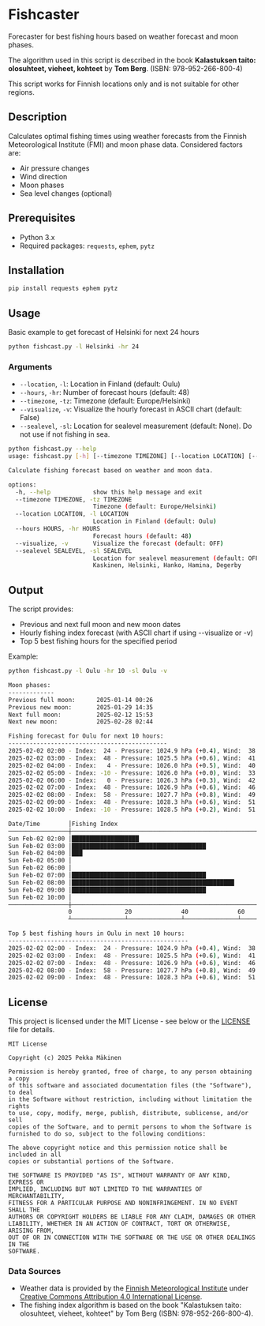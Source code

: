 # Fishcaster
Forecaster for best fishing hours based on weather forecast and moon phases.

The algorithm used in this script is described in the book **Kalastuksen taito: 
olosuhteet, vieheet, kohteet** by **Tom Berg**. 
(ISBN: 978-952-266-800-4)

This script works for Finnish locations only and is not suitable for other regions.

## Description
Calculates optimal fishing times using weather forecasts from the Finnish Meteorological Institute (FMI) and moon phase data. 
Considered factors are:
- Air pressure changes
- Wind direction
- Moon phases
- Sea level changes (optional)

## Prerequisites
- Python 3.x
- Required packages: `requests`, `ephem`, `pytz`

## Installation
```bash
pip install requests ephem pytz
```
## Usage
Basic example to get forecast of Helsinki for next 24 hours
```bash
python fishcast.py -l Helsinki -hr 24
```

### Arguments
- `--location`, `-l`: Location in Finland (default: Oulu)
- `--hours`, `-hr`: Number of forecast hours (default: 48)
- `--timezone`, `-tz`: Timezone (default: Europe/Helsinki)
- `--visualize`, `-v`: Visualize the hourly forecast in ASCII chart (default: False)
- `--sealevel`, `-sl`: Location for sealevel measurement (default: None). Do not use if not fishing in sea.

```bash
python fishcast.py --help
usage: fishcast.py [-h] [--timezone TIMEZONE] [--location LOCATION] [--hours HOURS] [--visualize] [--sealevel SEALEVEL]

Calculate fishing forecast based on weather and moon data.

options:
  -h, --help            show this help message and exit
  --timezone TIMEZONE, -tz TIMEZONE
                        Timezone (default: Europe/Helsinki)
  --location LOCATION, -l LOCATION
                        Location in Finland (default: Oulu)
  --hours HOURS, -hr HOURS
                        Forecast hours (default: 48)
  --visualize, -v       Visualize the forecast (default: OFF)
  --sealevel SEALEVEL, -sl SEALEVEL
                        Location for sealevel measurement (default: OFF) Possible values: Pietarsaari, Kemi, Porvoo, Vaasa, Turku, Rauma, Raahe, Oulu, Mantyluoto,      
                        Kaskinen, Helsinki, Hanko, Hamina, Degerby
```	

## Output
The script provides:
- Previous and next full moon and new moon dates
- Hourly fishing index forecast (with ASCII chart if using --visualize or -v)
- Top 5 best fishing hours for the specified period


Example:
```bash
python fishcast.py -l Oulu -hr 10 -sl Oulu -v 

Moon phases:
-------------
Previous full moon:      2025-01-14 00:26
Previous new moon:       2025-01-29 14:35
Next full moon:          2025-02-12 15:53
Next new moon:           2025-02-28 02:44

Fishing forecast for Oulu for next 10 hours:
---------------------------------------------
2025-02-02 02:00 - Index:  24 - Pressure: 1024.9 hPa (+0.4), Wind:  38.0° (4.5 m/s) Sealevel: 4.6 cm (+0.0)
2025-02-02 03:00 - Index:  48 - Pressure: 1025.5 hPa (+0.6), Wind:  41.0° (4.5 m/s) Sealevel: 3.6 cm (-1.0)
2025-02-02 04:00 - Index:   4 - Pressure: 1026.0 hPa (+0.5), Wind:  40.0° (4.3 m/s) Sealevel: -2.4 cm (-6.0)
2025-02-02 05:00 - Index: -10 - Pressure: 1026.0 hPa (+0.0), Wind:  33.0° (5.0 m/s) Sealevel: -6.4 cm (-4.0)
2025-02-02 06:00 - Index:   0 - Pressure: 1026.3 hPa (+0.3), Wind:  42.0° (5.1 m/s) Sealevel: -6.4 cm (+0.0)
2025-02-02 07:00 - Index:  48 - Pressure: 1026.9 hPa (+0.6), Wind:  46.0° (5.2 m/s) Sealevel: -4.4 cm (+2.0)
2025-02-02 08:00 - Index:  58 - Pressure: 1027.7 hPa (+0.8), Wind:  49.0° (5.3 m/s) Sealevel: -1.4 cm (+3.0)
2025-02-02 09:00 - Index:  48 - Pressure: 1028.3 hPa (+0.6), Wind:  51.0° (6.1 m/s) Sealevel: -3.4 cm (-2.0)
2025-02-02 10:00 - Index: -10 - Pressure: 1028.5 hPa (+0.2), Wind:  51.0° (5.9 m/s) Sealevel: -8.4 cm (-5.0)

Date/Time        │Fishing Index
─────────────────┼────────────────────────────────────────────────────────────────────────────────
Sun Feb-02 02:00 │███████████████████
Sun Feb-02 03:00 │██████████████████████████████████████
Sun Feb-02 04:00 │███
Sun Feb-02 05:00 │
Sun Feb-02 06:00 │
Sun Feb-02 07:00 │██████████████████████████████████████
Sun Feb-02 08:00 │██████████████████████████████████████████████
Sun Feb-02 09:00 │██████████████████████████████████████
Sun Feb-02 10:00 │
─────────────────┼────────────────────────────────────────────────────────────────────────────────
                 0               20              40              60              80              100
                 ┴───────────────┴───────────────┴───────────────┴───────────────┴───────────────┴

Top 5 best fishing hours in Oulu in next 10 hours:
---------------------------------------------------
2025-02-02 02:00 - Index:  24 - Pressure: 1024.9 hPa (+0.4), Wind:  38.0° (4.5 m/s) Sealevel: 4.6 cm (+0.0)
2025-02-02 03:00 - Index:  48 - Pressure: 1025.5 hPa (+0.6), Wind:  41.0° (4.5 m/s) Sealevel: 3.6 cm (-1.0)
2025-02-02 07:00 - Index:  48 - Pressure: 1026.9 hPa (+0.6), Wind:  46.0° (5.2 m/s) Sealevel: -4.4 cm (+2.0)
2025-02-02 08:00 - Index:  58 - Pressure: 1027.7 hPa (+0.8), Wind:  49.0° (5.3 m/s) Sealevel: -1.4 cm (+3.0)
2025-02-02 09:00 - Index:  48 - Pressure: 1028.3 hPa (+0.6), Wind:  51.0° (6.1 m/s) Sealevel: -3.4 cm (-2.0)
```

## License
This project is licensed under the MIT License - see below or the [LICENSE](LICENSE) file for details.

```
MIT License

Copyright (c) 2025 Pekka Mäkinen

Permission is hereby granted, free of charge, to any person obtaining a copy
of this software and associated documentation files (the "Software"), to deal
in the Software without restriction, including without limitation the rights
to use, copy, modify, merge, publish, distribute, sublicense, and/or sell
copies of the Software, and to permit persons to whom the Software is
furnished to do so, subject to the following conditions:

The above copyright notice and this permission notice shall be included in all
copies or substantial portions of the Software.

THE SOFTWARE IS PROVIDED "AS IS", WITHOUT WARRANTY OF ANY KIND, EXPRESS OR
IMPLIED, INCLUDING BUT NOT LIMITED TO THE WARRANTIES OF MERCHANTABILITY,
FITNESS FOR A PARTICULAR PURPOSE AND NONINFRINGEMENT. IN NO EVENT SHALL THE
AUTHORS OR COPYRIGHT HOLDERS BE LIABLE FOR ANY CLAIM, DAMAGES OR OTHER
LIABILITY, WHETHER IN AN ACTION OF CONTRACT, TORT OR OTHERWISE, ARISING FROM,
OUT OF OR IN CONNECTION WITH THE SOFTWARE OR THE USE OR OTHER DEALINGS IN THE
SOFTWARE.
```

### Data Sources
- Weather data is provided by the [Finnish Meteorological Institute](https://en.ilmatieteenlaitos.fi/open-data) under [Creative Commons Attribution 4.0 International License](https://creativecommons.org/licenses/by/4.0/).
- The fishing index algorithm is based on the book "Kalastuksen taito: olosuhteet, vieheet, kohteet" by Tom Berg (ISBN: 978-952-266-800-4).